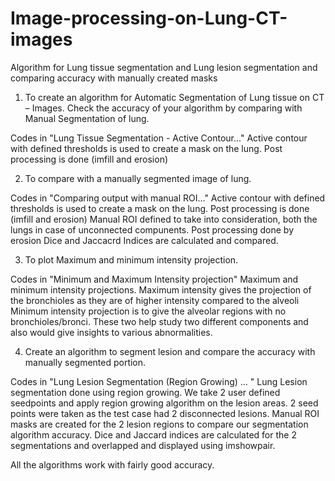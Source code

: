# Image-processing-on-Lung-CT-images
Algorithm for Lung tissue segmentation and Lung lesion segmentation and comparing accuracy with manually created masks

1.	To create an algorithm for Automatic Segmentation of Lung tissue on CT – Images. Check the accuracy of your algorithm by comparing with Manual Segmentation of lung.

Codes in "Lung Tissue Segmentation - Active Contour..."
Active contour with defined thresholds is used to create a mask on the lung. Post processing is done (imfill and erosion)

2.  To compare with a manually segmented image of lung.

Codes in "Comparing output with manual ROI..."
Active contour with defined thresholds is used to create a mask on the lung. Post processing is done (imfill and erosion)
Manual ROI defined to take into consideration, both the lungs in case of unconnected compunents.
Post processing done by erosion
Dice and Jaccacrd Indices are calculated and compared.

3.  To plot Maximum and minimum intensity projection.

Codes in "Minimum and Maximum Intensity projection"
Maximum and minimum intensity projections.
Maximum intensity gives the projection of the bronchioles as they are of higher intensity compared to the alveoli
Minimum intensity projection is to give the alveolar regions with no bronchioles/bronci. 
These two help study two different components and also would give insights to various abnormalities.

4.	Create an algorithm to segment lesion and compare the accuracy with manually segmented portion.

Codes in "Lung Lesion Segmentation (Region Growing) ... "
Lung Lesion segmentation done using region growing. We take 2 user defined seedpoints and apply region growing algorithm on the lesion areas. 2 seed points were taken as the test case had 2 disconnected lesions.
Manual ROI masks are created for the 2 lesion regions to compare our segmentation algorithm accuracy.
Dice and Jaccard indices are calculated for the 2 segmentations and overlapped and displayed using imshowpair.

All the algorithms work with fairly good accuracy.
